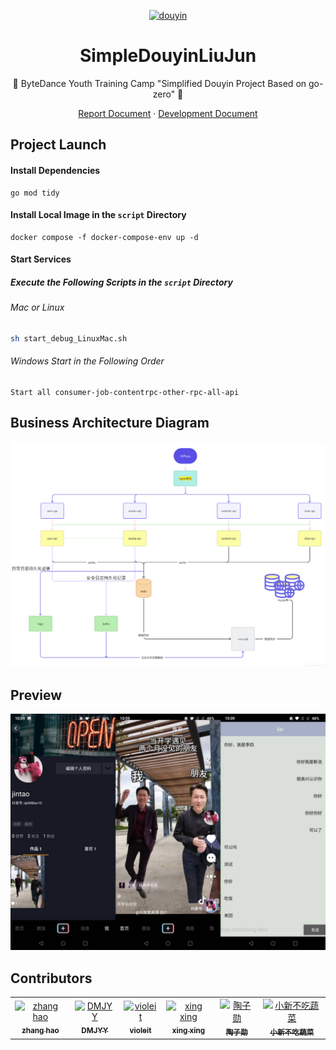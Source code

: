 <p align="center">
  <a href="[https://github.com/SixSteeds/SimpleDouyinLiuJun ↗](https://github.com/SixSteeds/SimpleDouyinLiuJun)">
    <img src="https://img1.baidu.com/it/u=3097479827,1066216267&fm=253&fmt=auto&app=138&f=JPEG?w=466&h=500" width="150" alt="douyin">
  </a>
</p>

<div align="center">
</div>

<div align="center">


# SimpleDouyinLiuJun

🎉 ByteDance Youth Training Camp "Simplified Douyin Project Based on go-zero" 🎉

</div>

<p align="center">
  <a href="[https://k4rily1dmm.feishu.cn/docx/FlSedmvbxoDPaux8b2rcv9HNnCf ↗](https://k4rily1dmm.feishu.cn/docx/FlSedmvbxoDPaux8b2rcv9HNnCf)" target='_blank'>Report Document</a>
  ·
  <a href="[https://k4rily1dmm.feishu.cn/docx/I2q8dVSY4oIXOTxOd6PcSJLYnIg ↗](https://k4rily1dmm.feishu.cn/docx/I2q8dVSY4oIXOTxOd6PcSJLYnIg)">Development Document</a>
</p>


## Project Launch

#### Install Dependencies

```
go mod tidy
```

#### Install Local Image in the `script` Directory

```
docker compose -f docker-compose-env up -d
```

#### Start Services

##### Execute the Following Scripts in the `script` Directory

###### Mac or Linux

```bash
sh start_debug_LinuxMac.sh
```

###### Windows Start in the Following Order

```
Start all consumer-job-contentrpc-other-rpc-all-api
```

## Business Architecture Diagram

![desc/img.png](img.png)

## Preview

![img.png](desc/preview.jpg)

## Contributors

<table>
  <tbody>
        <tr>
          <td align="center">
            <a href="https://github.com/shazi4399">
              <img
                src="https://avatars.githubusercontent.com/u/25169930?v=4"
                width="100px;"
                alt="zhang hao"
              />
              <br />
              <sub>
                <b>zhang hao</b>
              </sub>
            </a>
          </td>
          <td align="center">
            <a href="https://github.com/DMJYY">
              <img
                src="https://avatars.githubusercontent.com/u/43092211?v=4"
                width="100px;"
                alt="DMJYY"
              />
              <br />
              <sub>
                <b>DMJYY</b>
              </sub>
            </a>
          </td>
            <td align="center">
            <a href="https://github.com/violeit">
              <img
                src="https://avatars.githubusercontent.com/u/117014588?v=4"
                width="100px;"
                alt="violeit"
              />
              <br />
              <sub>
                <b>violeit</b>
              </sub>
            </a>
          </td>
          </td>
            <td align="center">
            <a href="https://github.com/xingxing2064989403">
              <img
                src="https://avatars.githubusercontent.com/u/106024593?v=4"
                width="100px;"
                alt="xing xing"
              />
              <br />
              <sub>
                <b>xing xing</b>
              </sub>
            </a>
          </td>
   <td align="center">
            <a href="https://github.com/taozixun">
              <img
                src="https://avatars.githubusercontent.com/u/115691516?v=4"
                width="100px;"
                alt="陶子勋"
              />
              <br />
              <sub>
                <b>陶子勋</b>
              </sub>
            </a>
          </td>
   <td align="center">
            <a href="https://github.com/liuwqTech">
              <img
                src="https://avatars.githubusercontent.com/u/62018005?v=4"
                width="100px;"
                alt="小新不吃蔬菜"
              />
              <br />
              <sub>
                <b>小新不吃蔬菜</b>
              </sub>
            </a>
          </td>
</tr>
</tbody>

</table>